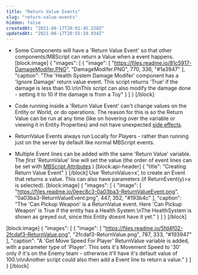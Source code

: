 ```yaml
---
title: "Return Value Events"
slug: "return-value-events"
hidden: false
createdAt: "2021-06-17T20:01:45.228Z"
updatedAt: "2021-06-17T20:55:19.934Z"
---
```

* Some Components will have a 'Return Value Event' so that other components/MBScript can return a Value when a event happens.
[block:image]
{
  "images": [
    {
      "image": [
        "https://files.readme.io/81c5917-DamageModifer.PNG",
        "DamageModifer.PNG",
        770,
        336,
        "#1a3947"
      ],
      "caption": "The 'Health System Damage Modifer' component has a 'Ignore Damage' return value event. This script returns 'True' if the damage is less than 10.\n\nThis script can also modify the damage done -  setting it to 10 if the damage is from a Toy"
    }
  ]
}
[/block]
* Code running inside a 'Return Value Event' can't change values on the Entity or World, or do operations. The reason for this is so the Return Value can be run at any time (like on hovering over the variable or viewing it in Entity Properties) and not have unexpected [side effects](https://en.wikipedia.org/wiki/Side_effect_%28computer_science%29).
* ReturnValue Events always run Locally for Players - rather than running just on the server by default like normal MBScript events.

* Multiple Event lines can be added with the same 'Return Value' variable.  The *first* 'ReturnValue' line will set the value (the order of event lines can be set with [MBScript Attributes](doc:mbscript-attributes) )
[block:api-header]
{
  "title": "Creating Return Value Event"
}
[/block]
Use ‘ReturnValue>x’, to create an Event that returns a value. This can also have parameters (if ReturnEvent(y)>x is selected).
[block:image]
{
  "images": [
    {
      "image": [
        "https://files.readme.io/0eec8c3-0a03ba3-ReturnValueEvent.png",
        "0a03ba3-ReturnValueEvent.png",
        447,
        352,
        "#193b4c"
      ],
      "caption": "The 'Can Pickup Weapon' is a ReturnValue event. Here 'Can Pickup Weapon' is True if the entity has a Health System.\nThe HealthSystem is shown as greyed out, since this Entity doesnt have it yet."
    }
  ]
}
[/block]

[block:image]
{
  "images": [
    {
      "image": [
        "https://files.readme.io/5fd4f02-2fcdaf3-ReturnValue.png",
        "2fcdaf3-ReturnValue.png",
        787,
        333,
        "#193947"
      ],
      "caption": "A 'Get Move Speed For Player' ReturnValue variable is added, with a parameter type of 'Player'. This sets it's Movement Speed to '30' only if it's on the Enemy team - otherwise it'll have it's default value of 100.\n\nAnother script could also then add a Event line to return a value."
    }
  ]
}
[/block]